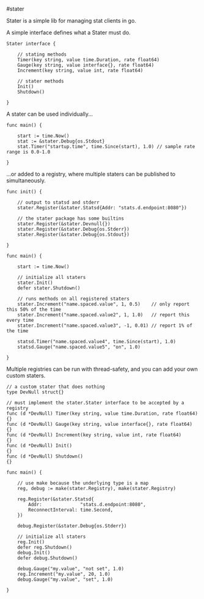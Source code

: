 #stater

Stater is a simple lib for managing stat clients in go.

A simple interface defines what a Stater must do.

	Stater interface {

		// stating methods
		Timer(key string, value time.Duration, rate float64)
		Gauge(key string, value interface{}, rate float64)
		Increment(key string, value int, rate float64)

		// stater methods
		Init()
		Shutdown()

	}


A stater can be used individually...

	func main() {

		start := time.Now()
		stat := &stater.Debug{os.Stdout}
		stat.Timer("startup.time", time.Since(start), 1.0) // sample rate range is 0.0-1.0

	}


…or added to a registry, where multiple staters can be published to simultaneously.


	func init() {

		// output to statsd and stderr
		stater.Register(&stater.Statsd{Addr: "stats.d.endpoint:8080"})

		// the stater package has some builtins
		stater.Register(&stater.Devnull{})
		stater.Register(&stater.Debug{os.Stderr})
		stater.Register(&stater.Debug{os.Stdout})

	}

	func main() {

		start := time.Now()

		// initialize all staters
		stater.Init()
		defer stater.Shutdown()

		// runs methods on all registered staters
		stater.Increment("name.spaced.value", 1, 0.5)    // only report this 50% of the time
		stater.Increment("name.spaced.value2", 1, 1.0)   // report this every time
		stater.Increment("name.spaced.value3", -1, 0.01) // report 1% of the time

		statsd.Timer("name.spaced.value4", time.Since(start), 1.0)
		statsd.Gauge("name.spaced.value5", "on", 1.0)

	}


Multiple registries can be run with thread-safety, and you can add your own custom staters.

	// a custom stater that does nothing
	type DevNull struct{}

	// must implement the stater.Stater interface to be accepted by a registry
	func (d *DevNull) Timer(key string, value time.Duration, rate float64) {}
	func (d *DevNull) Gauge(key string, value interface{}, rate float64)   {}
	func (d *DevNull) Increment(key string, value int, rate float64)       {}
	func (d *DevNull) Init()                                               {}
	func (d *DevNull) Shutdown()                                           {}

	func main() {

		// use make because the underlying type is a map
		reg, debug := make(stater.Registry), make(stater.Registry)

		reg.Register(&stater.Statsd{
			Addr:              "stats.d.endpoint:8080",
			ReconnectInterval: time.Second,
		})

		debug.Register(&stater.Debug{os.Stderr})

		// initialize all staters
		reg.Init()
		defer reg.Shutdown()
		debug.Init()
		defer debug.Shutdown()

		debug.Gauge("my.value", "not set", 1.0)
		reg.Increment("my.value", 20, 1.0)
		debug.Gauge("my.value", "set", 1.0)

	}
